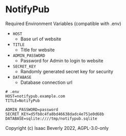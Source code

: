 # NotifyPub

Required Environment Variables (compatible with .env)
- `HOST`
  - Base url of website
- `TITLE`
  - Title for website
- `ADMIN_PASSWORD`
  - Password for Admin to login to website
- `SECRET_KEY`
  - Randomly generated secret key for security
- `DATABASE`
  - Database connection url

```
# .env
HOST=notifypub.example.com
TITLE=NotifyPub

ADMIN_PASSWORD=password
SECRET_KEY=d5fb8c4fa8bd46638dadc4e751e0d68b
DATABASE=sqlite:////tmp/notifypub.sqlite
```

Copyright (c) Isaac Beverly 2022, AGPL-3.0-only